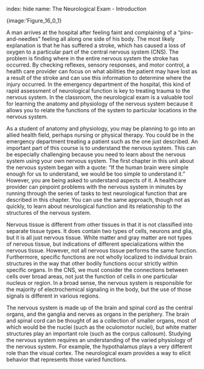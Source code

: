 index: hide
name: The Neurological Exam - Introduction


{image:'Figure_16_0_1}
        

A man arrives at the hospital after feeling faint and complaining of a “pins-and-needles” feeling all along one side of his body. The most likely explanation is that he has suffered a stroke, which has caused a loss of oxygen to a particular part of the central nervous system (CNS). The problem is finding where in the entire nervous system the stroke has occurred. By checking reflexes, sensory responses, and motor control, a health care provider can focus on what abilities the patient may have lost as a result of the stroke and can use this information to determine where the injury occurred. In the emergency department of the hospital, this kind of rapid assessment of neurological function is key to treating trauma to the nervous system. In the classroom, the neurological exam is a valuable tool for learning the anatomy and physiology of the nervous system because it allows you to relate the functions of the system to particular locations in the nervous system.

As a student of anatomy and physiology, you may be planning to go into an allied health field, perhaps nursing or physical therapy. You could be in the emergency department treating a patient such as the one just described. An important part of this course is to understand the nervous system. This can be especially challenging because you need to learn about the nervous system using your own nervous system. The first chapter in this unit about the nervous system began with a quote: “If the human brain were simple enough for us to understand, we would be too simple to understand it.” However, you are being asked to understand aspects of it. A healthcare provider can pinpoint problems with the nervous system in minutes by running through the series of tasks to test neurological function that are described in this chapter. You can use the same approach, though not as quickly, to learn about neurological function and its relationship to the structures of the nervous system.

Nervous tissue is different from other tissues in that it is not classified into separate tissue types. It does contain two types of cells, neurons and glia, but it is all just nervous tissue. White matter and gray matter are not types of nervous tissue, but indications of different specializations within the nervous tissue. However, not all nervous tissue performs the same function. Furthermore, specific functions are not wholly localized to individual brain structures in the way that other bodily functions occur strictly within specific organs. In the CNS, we must consider the connections between cells over broad areas, not just the function of cells in one particular nucleus or region. In a broad sense, the nervous system is responsible for the majority of electrochemical signaling in the body, but the use of those signals is different in various regions.

The nervous system is made up of the brain and spinal cord as the central organs, and the ganglia and nerves as organs in the periphery. The brain and spinal cord can be thought of as a collection of smaller organs, most of which would be the nuclei (such as the oculomotor nuclei), but white matter structures play an important role (such as the corpus callosum). Studying the nervous system requires an understanding of the varied physiology of the nervous system. For example, the hypothalamus plays a very different role than the visual cortex. The neurological exam provides a way to elicit behavior that represents those varied functions.
